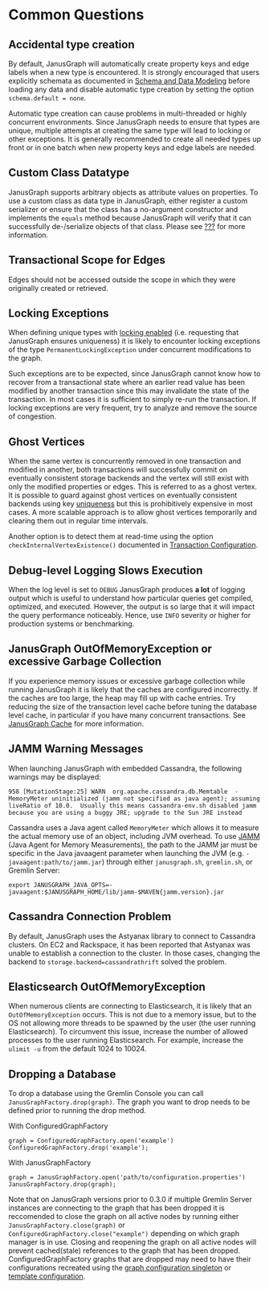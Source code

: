 Common Questions
================

Accidental type creation
------------------------

By default, JanusGraph will automatically create property keys and edge
labels when a new type is encountered. It is strongly encouraged that
users explicitly schemata as documented in [Schema and Data Modeling](schema.md) before loading any data and disable automatic type
creation by setting the option `schema.default = none`.

Automatic type creation can cause problems in multi-threaded or highly
concurrent environments. Since JanusGraph needs to ensure that types are
unique, multiple attempts at creating the same type will lead to locking
or other exceptions. It is generally recommended to create all needed
types up front or in one batch when new property keys and edge labels
are needed.

Custom Class Datatype
---------------------

JanusGraph supports arbitrary objects as attribute values on properties.
To use a custom class as data type in JanusGraph, either register a
custom serializer or ensure that the class has a no-argument constructor
and implements the `equals` method because JanusGraph will verify that
it can successfully de-/serialize objects of that class. Please see
[???](#serializer) for more information.

Transactional Scope for Edges
-----------------------------

Edges should not be accessed outside the scope in which they were
originally created or retrieved.

Locking Exceptions
------------------

When defining unique types with [locking enabled](../advanced-topics/eventual-consistency.md)
(i.e. requesting that JanusGraph ensures uniqueness) it is likely to
encounter locking exceptions of the type `PermanentLockingException`
under concurrent modifications to the graph.

Such exceptions are to be expected, since JanusGraph cannot know how to
recover from a transactional state where an earlier read value has been
modified by another transaction since this may invalidate the state of
the transaction. In most cases it is sufficient to simply re-run the
transaction. If locking exceptions are very frequent, try to analyze and
remove the source of congestion.

Ghost Vertices
--------------

When the same vertex is concurrently removed in one transaction and
modified in another, both transactions will successfully commit on
eventually consistent storage backends and the vertex will still exist
with only the modified properties or edges. This is referred to as a
ghost vertex. It is possible to guard against ghost vertices on
eventually consistent backends using key [uniqueness](#index-unique) but
this is prohibitively expensive in most cases. A more scalable approach
is to allow ghost vertices temporarily and clearing them out in regular
time intervals.

Another option is to detect them at read-time using the option
`checkInternalVertexExistence()` documented in [Transaction Configuration](#tx-config).

Debug-level Logging Slows Execution
-----------------------------------

When the log level is set to `DEBUG` JanusGraph produces **a lot** of
logging output which is useful to understand how particular queries get
compiled, optimized, and executed. However, the output is so large that
it will impact the query performance noticeably. Hence, use `INFO`
severity or higher for production systems or benchmarking.

JanusGraph OutOfMemoryException or excessive Garbage Collection
---------------------------------------------------------------

If you experience memory issues or excessive garbage collection while
running JanusGraph it is likely that the caches are configured
incorrectly. If the caches are too large, the heap may fill up with
cache entries. Try reducing the size of the transaction level cache
before tuning the database level cache, in particular if you have many
concurrent transactions. See [JanusGraph Cache](cache.md) for more
information.

JAMM Warning Messages
---------------------

When launching JanusGraph with embedded Cassandra, the following
warnings may be displayed:

`958 [MutationStage:25] WARN  org.apache.cassandra.db.Memtable  - MemoryMeter uninitialized (jamm not specified as java agent); assuming liveRatio of 10.0.  Usually this means cassandra-env.sh disabled jamm because you are using a buggy JRE; upgrade to the Sun JRE instead`

Cassandra uses a Java agent called `MemoryMeter` which allows it to
measure the actual memory use of an object, including JVM overhead. To
use [JAMM](https://github.com/jbellis/jamm) (Java Agent for Memory
Measurements), the path to the JAMM jar must be specific in the Java
javaagent parameter when launching the JVM (e.g.
`-javaagent:path/to/jamm.jar`) through either `janusgraph.sh`,
`gremlin.sh`, or Gremlin Server:

    export JANUSGRAPH_JAVA_OPTS=-javaagent:$JANUSGRAPH_HOME/lib/jamm-$MAVEN{jamm.version}.jar

Cassandra Connection Problem
----------------------------

By default, JanusGraph uses the Astyanax library to connect to Cassandra
clusters. On EC2 and Rackspace, it has been reported that Astyanax was
unable to establish a connection to the cluster. In those cases,
changing the backend to `storage.backend=cassandrathrift` solved the
problem.

Elasticsearch OutOfMemoryException
----------------------------------

When numerous clients are connecting to Elasticsearch, it is likely that
an `OutOfMemoryException` occurs. This is not due to a memory issue, but
to the OS not allowing more threads to be spawned by the user (the user
running Elasticsearch). To circumvent this issue, increase the number of
allowed processes to the user running Elasticsearch. For example,
increase the `ulimit -u` from the default 1024 to 10024.

Dropping a Database
-------------------

To drop a database using the Gremlin Console you can call
`JanusGraphFactory.drop(graph)`. The graph you want to drop needs to be
defined prior to running the drop method.

With ConfiguredGraphFactory

    graph = ConfiguredGraphFactory.open('example')
    ConfiguredGraphFactory.drop('example');

With JanusGraphFactory

    graph = JanusGraphFactory.open('path/to/configuration.properties')
    JanusGraphFactory.drop(graph);

Note that on JanusGraph versions prior to 0.3.0 if multiple Gremlin
Server instances are connecting to the graph that has been dropped it is
reccomended to close the graph on all active nodes by running either
`JanusGraphFactory.close(graph)` or
`ConfiguredGraphFactory.close("example")` depending on which graph
manager is in use. Closing and reopening the graph on all active nodes
will prevent cached(stale) references to the graph that has been
dropped. ConfiguredGraphFactory graphs that are dropped may need to have
their configurations recreated using the [graph configuration singleton](configured-graph-factory.md#graph-configurations) or
[template configuration](configured-graph-factory.md#template-configuration).

